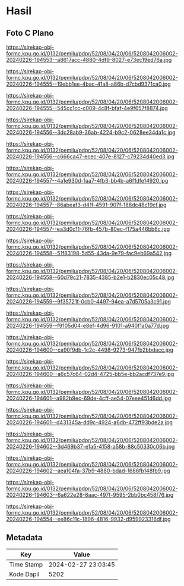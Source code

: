 # Hasil

## Foto C Plano

https://sirekap-obj-formc.kpu.go.id/0132/pemilu/pdpr/52/08/04/20/06/5208042006002-20240226-194553--a8617acc-4880-4df9-8027-e73ec19ed76a.jpg

https://sirekap-obj-formc.kpu.go.id/0132/pemilu/pdpr/52/08/04/20/06/5208042006002-20240226-194555--19ebb1ee-4bac-41a8-a86b-d7cbd9371ca0.jpg

https://sirekap-obj-formc.kpu.go.id/0132/pemilu/pdpr/52/08/04/20/06/5208042006002-20240226-194555--545cc1cc-c009-4c8f-bfaf-4e9f657f8874.jpg

https://sirekap-obj-formc.kpu.go.id/0132/pemilu/pdpr/52/08/04/20/06/5208042006002-20240226-194556--3dc28ab9-36ab-4224-b9c2-0628ee34da1c.jpg

https://sirekap-obj-formc.kpu.go.id/0132/pemilu/pdpr/52/08/04/20/06/5208042006002-20240226-194556--c666ca47-ecec-407e-8127-c79234d40ed3.jpg

https://sirekap-obj-formc.kpu.go.id/0132/pemilu/pdpr/52/08/04/20/06/5208042006002-20240226-194557--4a1e930d-1aa7-4fb3-bb4b-a6f1dfe14920.jpg

https://sirekap-obj-formc.kpu.go.id/0132/pemilu/pdpr/52/08/04/20/06/5208042006002-20240226-194557--86abeaf3-d41f-4591-907f-188dc48c19cf.jpg

https://sirekap-obj-formc.kpu.go.id/0132/pemilu/pdpr/52/08/04/20/06/5208042006002-20240226-194557--ea3d0c11-76fb-457b-80ec-f175a446bb6c.jpg

https://sirekap-obj-formc.kpu.go.id/0132/pemilu/pdpr/52/08/04/20/06/5208042006002-20240226-194558--51f83198-5d55-43da-9e79-fac9eb69a542.jpg

https://sirekap-obj-formc.kpu.go.id/0132/pemilu/pdpr/52/08/04/20/06/5208042006002-20240226-194558--60d79c21-7835-4385-b2e1-b2830ec05c48.jpg

https://sirekap-obj-formc.kpu.go.id/0132/pemilu/pdpr/52/08/04/20/06/5208042006002-20240226-194559--9f35721f-0cb0-4497-94ea-a7d5705a3c91.jpg

https://sirekap-obj-formc.kpu.go.id/0132/pemilu/pdpr/52/08/04/20/06/5208042006002-20240226-194559--f9105d04-e8ef-4d96-9101-a940f1a0a77d.jpg

https://sirekap-obj-formc.kpu.go.id/0132/pemilu/pdpr/52/08/04/20/06/5208042006002-20240226-194600--ca90f9db-1c2c-4498-9273-947fb2bbdacc.jpg

https://sirekap-obj-formc.kpu.go.id/0132/pemilu/pdpr/52/08/04/20/06/5208042006002-20240226-194600--a6c57c64-02d4-4725-bb5e-bb2acdf737e9.jpg

https://sirekap-obj-formc.kpu.go.id/0132/pemilu/pdpr/52/08/04/20/06/5208042006002-20240226-194601--a982b9ec-69de-4cff-ae54-07eee451d6dd.jpg

https://sirekap-obj-formc.kpu.go.id/0132/pemilu/pdpr/52/08/04/20/06/5208042006002-20240226-194601--d431345a-dd9c-4924-a6db-472ff93bde2a.jpg

https://sirekap-obj-formc.kpu.go.id/0132/pemilu/pdpr/52/08/04/20/06/5208042006002-20240226-194602--3d469b37-e1a5-4158-a58b-88c50330c06b.jpg

https://sirekap-obj-formc.kpu.go.id/0132/pemilu/pdpr/52/08/04/20/06/5208042006002-20240226-194602--aea104fa-37b9-4880-bdad-1686fb148fb9.jpg

https://sirekap-obj-formc.kpu.go.id/0132/pemilu/pdpr/52/08/04/20/06/5208042006002-20240226-194603--6a622e28-8aac-497f-9595-2bb0bc458f76.jpg

https://sirekap-obj-formc.kpu.go.id/0132/pemilu/pdpr/52/08/04/20/06/5208042006002-20240226-194554--ee86c11c-1896-4816-9932-d959923316df.jpg


## Metadata

| Key        | Value               |
| ---------- | ------------------- |
| Time Stamp | 2024-02-27 23:03:45 |
| Kode Dapil | 5202                |



